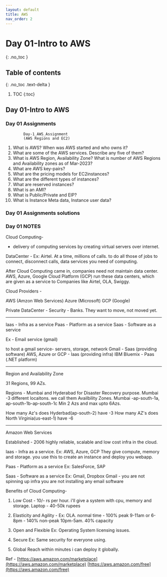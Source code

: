 ```yaml
---
layout: default
title: AWS
nav_order: 2
---
```

# Day 01-Intro to AWS
{: .no_toc }

## Table of contents
{: .no_toc .text-delta }

1. TOC
{:toc}


 ## Day 01-Intro to AWS <br>
### Day 01 Assignments <br>
			Day-1_AWS_Assignment 
			(AWS Regions and EC2)

1.	What is AWS? When was AWS started and who owns it?
2.	What are some of the AWS services. Describe any five of them? 
3.	What is AWS Region, Availability Zone? What is number of AWS Regions and Availability zones as of Mar-2023?
4.	What are AWS key-pairs? 
5.	What are the pricing models for EC2instances? 
6.	What are the different types of instances? 
7.	What are reserved instances? 
8.	What is an AMI? 
9.	What is Public/Private and EIP? 
10.	What is Instance Meta data, Instance user data?

### Day 01 Assignments solutions

### Day 01 NOTES
Cloud Computing-
 - delivery of computing services by creating virtual servers over internet.

DataCenter -
Ex: Airtel.
At a time, millions of calls.
to do all those of jobs to connect, disconnect calls, data services you need of computing.

After Cloud Computing came in, companies need not maintain data center. AWS, Azure, Google Cloud Platform (GCP) run these data centers, which are given as a service to Companies like Airtel, OLA, Swiggy. 

Cloud Providers -

AWS (Amzon Web Services)
Azure (Microsoft)
GCP (Google)

Private DataCenter -
Security - Banks.
They want to move, not moved yet.

---------------------------------
Iaas - Infra as a service
Paas - Platform as a service
Saas - Software as a service

Ex - Email service (gmail)

to host a gmail service- servers, storage, network
Gmail - Saas (providing software)
AWS, Azure or GCP - Iaas (providing infra)
IBM Bluemix - Paas (.NET platform)

--------------------------------
Region and Availability Zone

31 Regions, 99 AZs.

Regions - Mumbai and Hyderabad
for Disaster Recovery purpose.
Mumbai -3 different locaitons. we call them Availbility Zones.
Mumbai -ap-south-1a, ap-south-1b-ap-south-1c
Min 2 Azs and max upto 6Azs.

How many Az's does Hyderbad(ap-south-2) have -3
How many AZ's does North Virginia(us-east-1) have -6 

--------------------------------
Amazon Web Services

Established - 2006
highly reliable, scalable and low cost infra in the cloud.

Iaas - Infra as a service. Ex: AWS, Azure, GCP
They give compute, memory and storage. you use this to create an instance and deploy you webapp.

Paas - Platform as a service
Ex: SalesForce, SAP 

Saas - Software as a service
Ex: Gmail, Dropbox
Gmail - 
you are not spinning up infra
you are not installing any email software

Benefits of Cloud Computing-
1. Low Cost - 10/- rs per hour. i'll give a system with cpu, memory and storage.
Laptop - 40-50k rupees

2. Elasticity and Agility - 
Ex: OLA. 
normal time - 100%
peak 9-11am or 6-8pm - 140%
non-peak 10pm-5am. 40% capacity

3. Open and Flexible
Ex: Operating System licensing issues.

4. Secure
Ex: Same security for everyone using.

5. Global Reach
within minutes i can deploy it globally.


Ref -
[https://aws.amazon.com/marketplace](https://aws.amazon.com/marketplace)
[https://aws.amazon.com/free](https://aws.amazon.com/free)











